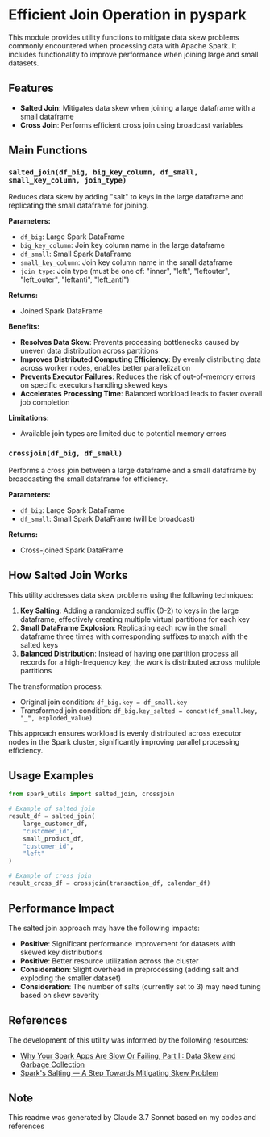 # Efficient Join Operation in pyspark

This module provides utility functions to mitigate data skew problems commonly encountered when processing data with Apache Spark. It includes functionality to improve performance when joining large and small datasets.

## Features

- **Salted Join**: Mitigates data skew when joining a large dataframe with a small dataframe
- **Cross Join**: Performs efficient cross join using broadcast variables

## Main Functions

### `salted_join(df_big, big_key_column, df_small, small_key_column, join_type)`

Reduces data skew by adding "salt" to keys in the large dataframe and replicating the small dataframe for joining.

**Parameters:**
- `df_big`: Large Spark DataFrame
- `big_key_column`: Join key column name in the large dataframe
- `df_small`: Small Spark DataFrame
- `small_key_column`: Join key column name in the small dataframe
- `join_type`: Join type (must be one of: "inner", "left", "leftouter", "left_outer", "leftanti", "left_anti")

**Returns:**
- Joined Spark DataFrame

**Benefits:**
- **Resolves Data Skew**: Prevents processing bottlenecks caused by uneven data distribution across partitions
- **Improves Distributed Computing Efficiency**: By evenly distributing data across worker nodes, enables better parallelization
- **Prevents Executor Failures**: Reduces the risk of out-of-memory errors on specific executors handling skewed keys
- **Accelerates Processing Time**: Balanced workload leads to faster overall job completion

**Limitations:**
- Available join types are limited due to potential memory errors

### `crossjoin(df_big, df_small)`

Performs a cross join between a large dataframe and a small dataframe by broadcasting the small dataframe for efficiency.

**Parameters:**
- `df_big`: Large Spark DataFrame
- `df_small`: Small Spark DataFrame (will be broadcast)

**Returns:**
- Cross-joined Spark DataFrame

## How Salted Join Works

This utility addresses data skew problems using the following techniques:

1. **Key Salting**: Adding a randomized suffix (0-2) to keys in the large dataframe, effectively creating multiple virtual partitions for each key
2. **Small DataFrame Explosion**: Replicating each row in the small dataframe three times with corresponding suffixes to match with the salted keys
3. **Balanced Distribution**: Instead of having one partition process all records for a high-frequency key, the work is distributed across multiple partitions

The transformation process:
- Original join condition: `df_big.key = df_small.key`
- Transformed join condition: `df_big.key_salted = concat(df_small.key, "_", exploded_value)`

This approach ensures workload is evenly distributed across executor nodes in the Spark cluster, significantly improving parallel processing efficiency.

## Usage Examples

```python
from spark_utils import salted_join, crossjoin

# Example of salted join
result_df = salted_join(
    large_customer_df, 
    "customer_id", 
    small_product_df, 
    "customer_id", 
    "left"
)

# Example of cross join
result_cross_df = crossjoin(transaction_df, calendar_df)
```

## Performance Impact

The salted join approach may have the following impacts:

- **Positive**: Significant performance improvement for datasets with skewed key distributions
- **Positive**: Better resource utilization across the cluster
- **Consideration**: Slight overhead in preprocessing (adding salt and exploding the smaller dataset)
- **Consideration**: The number of salts (currently set to 3) may need tuning based on skew severity

## References

The development of this utility was informed by the following resources:

- [Why Your Spark Apps Are Slow Or Failing, Part II: Data Skew and Garbage Collection](https://dzone.com/articles/why-your-spark-apps-are-slow-or-failing-part-ii-da)
- [Spark's Salting — A Step Towards Mitigating Skew Problem](https://medium.com/curious-data-catalog/sparks-salting-a-step-towards-mitigating-skew-problem-5b2e66791620)

## Note
This readme was generated by Claude 3.7 Sonnet based on my codes and references
